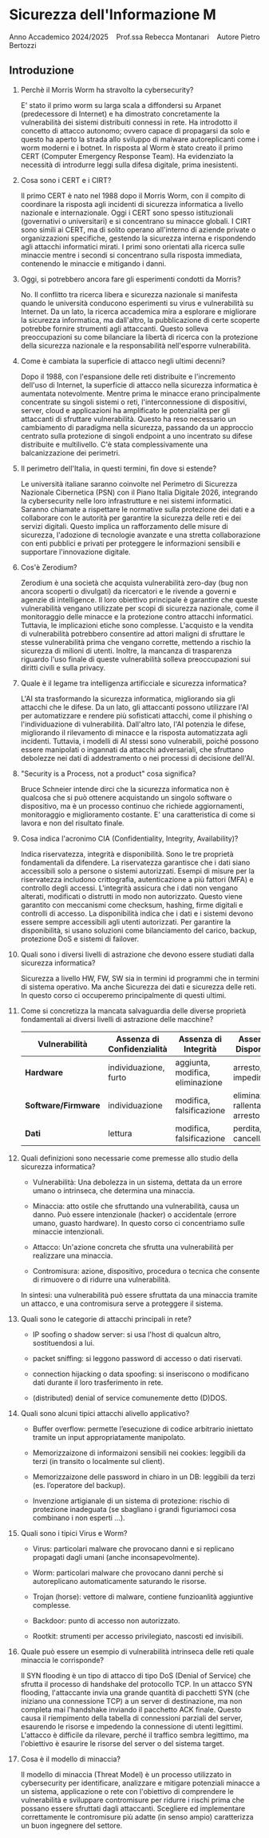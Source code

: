 # Sicurezza dell'Informazione M

Anno Accademico 2024/2025    Prof.ssa Rebecca Montanari    Autore Pietro Bertozzi

## Introduzione

1. Perchè il Morris Worm ha stravolto la cybersecurity?
   
   E' stato il primo worm su larga scala a diffondersi su Arpanet (predecessore di Internet) e ha dimostrato concretamente la vulnerabilità dei sistemi distribuiti connessi in rete. Ha introdotto il concetto di attacco autonomo; ovvero capace di propagarsi da solo e questo ha aperto la strada allo sviluppo di malware autoreplicanti come i worm moderni e i botnet. In risposta al Worm è stato creato il primo CERT (Computer Emergency Response Team). Ha evidenziato la necessità di introdurre leggi sulla difesa digitale, prima inesistenti.

2. Cosa sono i CERT e i CIRT?
   
   Il primo CERT è nato nel 1988 dopo il Morris Worm, con il compito di coordinare la risposta agli incidenti di sicurezza informatica a livello nazionale e internazionale. Oggi i CERT sono spesso istituzionali (governativi o universitari) e si concentrano su minacce globali. I CIRT sono simili ai CERT, ma di solito operano all'interno di aziende private o organizzazioni specifiche, gestendo la sicurezza interna e rispondendo agli attacchi informatici mirati. I primi sono orientati alla ricerca sulle minaccie mentre i secondi si concentrano sulla risposta immediata, contenendo le minaccie e mitigando i danni.

3. Oggi, si potrebbero ancora fare gli esperimenti condotti da Morris?
   
   No. Il conflitto tra ricerca libera e sicurezza nazionale si manifesta quando le università conducono esperimenti su virus e vulnerabilità su Internet. Da un lato, la ricerca accademica mira a esplorare e migliorare la sicurezza informatica, ma dall'altro, la pubblicazione di certe scoperte potrebbe fornire strumenti agli attaccanti. Questo solleva preoccupazioni su come bilanciare la libertà di ricerca con la protezione della sicurezza nazionale e la responsabilità nell'esporre vulnerabilità.

4. Come è cambiata la superficie di attacco negli ultimi decenni?
   
   Dopo il 1988, con l'espansione delle reti distribuite e l'incremento dell'uso di Internet, la superficie di attacco nella sicurezza informatica è aumentata notevolmente. Mentre prima le minacce erano principalmente concentrate su singoli sistemi o reti, l'interconnessione di dispositivi, server, cloud e applicazioni ha amplificato le potenzialità per gli attaccanti di sfruttare vulnerabilità. Questo ha reso necessario un cambiamento di paradigma nella sicurezza, passando da un approccio centrato sulla protezione di singoli endpoint a uno incentrato su difese distribuite e multilivello. C'è stata complessivamente una balcanizzazione dei perimetri.

5. Il perimetro dell'Italia, in questi termini, fin dove si estende?
   
   Le università italiane saranno coinvolte nel Perimetro di Sicurezza Nazionale Cibernetica (PSN) con il Piano Italia Digitale 2026, integrando la cybersecurity nelle loro infrastrutture e nei sistemi informatici. Saranno chiamate a rispettare le normative sulla protezione dei dati e a collaborare con le autorità per garantire la sicurezza delle reti e dei servizi digitali. Questo implica un rafforzamento delle misure di sicurezza, l'adozione di tecnologie avanzate e una stretta collaborazione con enti pubblici e privati per proteggere le informazioni sensibili e supportare l'innovazione digitale.

6. Cos'è Zerodium?
   
   Zerodium è una società che acquista vulnerabilità zero-day (bug non ancora scoperti o divulgati) da ricercatori e le rivende a governi e agenzie di intelligence. Il loro obiettivo principale è garantire che queste vulnerabilità vengano utilizzate per scopi di sicurezza nazionale, come il monitoraggio delle minacce e la protezione contro attacchi informatici. Tuttavia, le implicazioni etiche sono complesse. L'acquisto e la vendita di vulnerabilità potrebbero consentire ad attori maligni di sfruttare le stesse vulnerabilità prima che vengano corrette, mettendo a rischio la sicurezza di milioni di utenti. Inoltre, la mancanza di trasparenza riguardo l'uso finale di queste vulnerabilità solleva preoccupazioni sui diritti civili e sulla privacy.

7. Quale è il legame tra intelligenza artificciale e sicurezza informatica?
   
   L'AI sta trasformando la sicurezza informatica, migliorando sia gli attacchi che le difese. Da un lato, gli attaccanti possono utilizzare l'AI per automatizzare e rendere più sofisticati attacchi, come il phishing o l'individuazione di vulnerabilità. Dall'altro lato, l'AI potenzia le difese, migliorando il rilevamento di minacce e la risposta automatizzata agli incidenti. Tuttavia, i modelli di AI stessi sono vulnerabili, poiché possono essere manipolati o ingannati da attacchi adversariali, che sfruttano debolezze nei dati di addestramento o nei processi di decisione dell'AI.

8. "Security is a Process, not a product" cosa significa?
   
   Bruce Schneier intende dirci che la sicurezza informatica non è qualcosa che si può ottenere acquistando un singolo software o dispositivo, ma è un processo continuo che richiede aggiornamenti, monitoraggio e miglioramento costante. E' una caratteristica di come si lavora e non del risultato finale.

9. Cosa indica l'acronimo CIA (Confidentiality, Integrity, Availability)?
   
   Indica riservatezza, integrità e disponibilità. Sono le tre proprietà fondamentali da difendere. La riservatezza garantisce che i dati siano accessibili solo a persone o sistemi autorizzati. Esempi di misure per la riservatezza includono crittografia, autenticazione a più fattori (MFA) e controllo degli accessi. L'integrità assicura che i dati non vengano alterati, modificati o distrutti in modo non autorizzato. Questo viene garantito con meccanismi come checksum, hashing, firme digitali e controlli di accesso. La disponibilità indica che i dati e i sistemi devono essere sempre accessibili agli utenti autorizzati. Per garantire la disponibilità, si usano soluzioni come bilanciamento del carico, backup, protezione DoS e sistemi di failover.

10. Quali sono i diversi livelli di astrazione che devono essere studiati dalla sicurezza informatica?
    
    Sicurezza a livello HW, FW, SW sia in termini id programmi che in termini di sistema operativo. Ma anche Sicurezza dei dati e sicurezza delle reti. In questo corso ci occuperemo principalmente di questi ultimi.

11. Come si concretizza la mancata salvaguardia delle diverse proprietà fondamentali ai diversi livelli di astrazione delle macchine?
    
    | Vulnerabilità         | Assenza di Confidenzialità | Assenza di Integrità             | Assenza di Disponibilità             |
    | --------------------- | -------------------------- | -------------------------------- | ------------------------------------ |
    | **Hardware**          | individuazione, furto      | aggiunta, modifica, eliminazione | arresto, impedimento                 |
    | **Software/Firmware** | individuazione             | modifica, falsificazione         | eliminazione, rallentamento, arresto |
    | **Dati**              | lettura                    | modifica, falsificazione         | perdita, cancellazione               |

12. Quali definizioni sono necessarie come premesse allo studio della sicurezza informatica?
    
    - Vulnerabilità: Una debolezza in un sistema, dettata da un errore umano o intrinseca, che determina una minaccia.
    
    - Minaccia: atto ostile che sfruttando una vulnerabilità, causa un danno. Può essere intenzionale (hacker) o accidentale (errore umano, guasto hardware). In questo corso ci concentriamo sulle minaccie intenzionali.
    
    - Attacco: Un'azione concreta che sfrutta una vulnerabilità per realizzare una minaccia.
    
    - Contromisura: azione, dispositivo, procedura o tecnica che consente di rimuovere o di ridurre una vulnerabilità.
    
    In sintesi: una vulnerabilità può essere sfruttata da una minaccia tramite un attacco, e una contromisura serve a proteggere il sistema.

13. Quali sono le categorie di attacchi principali in rete?
    
    - IP soofing o shadow server: si usa l'host di qualcun altro, sostituendosi a lui.
    
    - packet sniffing: si leggono password di accesso o dati riservati.
    
    - connection hijacking o data spoofing: si inseriscono o modificano dati durante il loro trasferimento in rete.
    
    - (distributed) denial of service comunemente detto (D)DOS.

14. Quali sono alcuni tipici attacchi alivello applicativo?
    
    - Buffer overflow: permette l’esecuzione di codice arbitrario iniettato tramite un input appropriatamente manipolato.
    
    - Memorizzaizone di informaizoni sensibili nei cookies: leggibili da terzi (in transito o localmente sul client).
    
    - Memorizzaizone delle password in chiaro in un DB: leggibili da terzi (es. l’operatore del backup).
    
    - Invenzione artigianale di un sistema di protezione: rischio di protezione inadeguata (se sbagliano i grandi figuriamoci cosa combinano i non esperti ...).

15. Quali sono i tipici Virus e Worm?
    
    - Virus: particolari malware che provocano danni e si replicano propagati dagli umani (anche inconsapevolmente).
    
    - Worm: particolari malware che provocano danni perchè si autoreplicano automaticamente saturando le risorse.
    
    - Trojan (horse): vettore di malware, contiene funzioanlità aggiuntive complesse.
    
    - Backdoor: punto di accesso non autorizzato.
    
    - Rootkit: strumenti per accesso privilegiato, nascosti ed invisibili.

16. Quale può essere un esempio di vulnerabilità intrinseca delle reti quale minaccia le corrisponde?
    
    Il SYN flooding è un tipo di attacco di tipo DoS (Denial of Service) che sfrutta il processo di handshake del protocollo TCP. In un attacco SYN flooding, l'attaccante invia una grande quantità di pacchetti SYN (che iniziano una connessione TCP) a un server di destinazione, ma non completa mai l'handshake inviando il pacchetto ACK finale. Questo causa il riempimento della tabella di connessioni parziali del server, esaurendo le risorse e impedendo la connessione di utenti legittimi. L'attacco è difficile da rilevare, perché il traffico sembra legittimo, ma l'obiettivo è esaurire le risorse del server o del sistema target.

17. Cosa è il modello di minaccia?
    
    Il modello di minaccia (Threat Model) è un processo utilizzato in cybersecurity per identificare, analizzare e mitigare potenziali minacce a un sistema, applicazione o rete con l'obiettivo di comprendere le vulnerabilità e sviluppare contromisure per ridurre i rischi prima che possano essere sfruttati dagli attaccanti. Scegliere ed implementare correttamente le contromisure più adatte (in senso ampio) caratterizza un buon ingegnere del settore.
